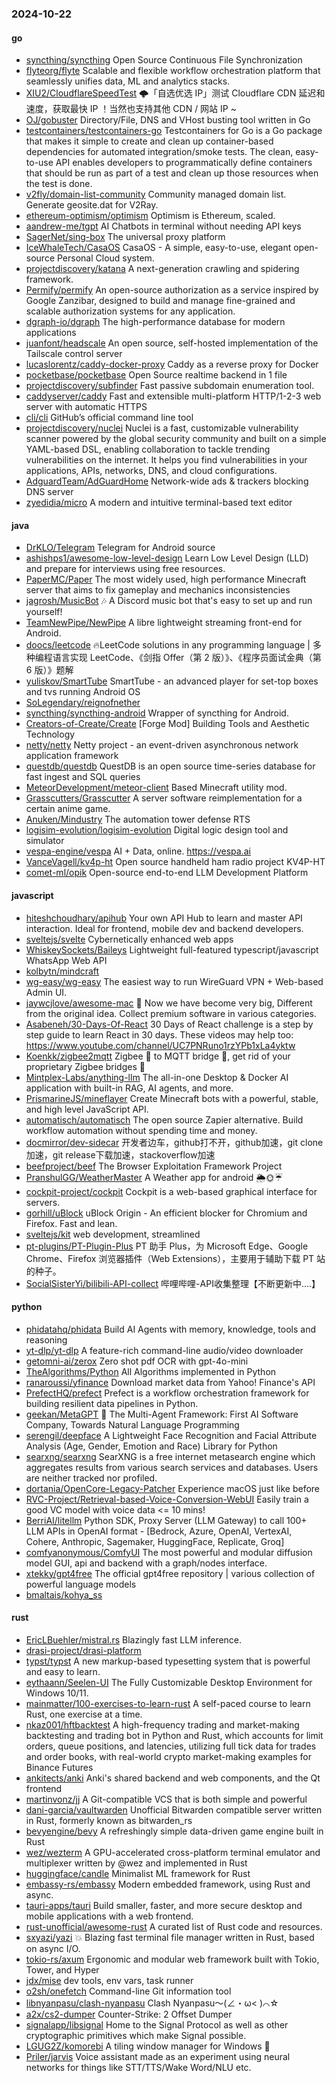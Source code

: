 ### 2024-10-22

#### go
* [syncthing/syncthing](https://github.com/syncthing/syncthing) Open Source Continuous File Synchronization
* [flyteorg/flyte](https://github.com/flyteorg/flyte) Scalable and flexible workflow orchestration platform that seamlessly unifies data, ML and analytics stacks.
* [XIU2/CloudflareSpeedTest](https://github.com/XIU2/CloudflareSpeedTest) 🌩「自选优选 IP」测试 Cloudflare CDN 延迟和速度，获取最快 IP ！当然也支持其他 CDN / 网站 IP ~
* [OJ/gobuster](https://github.com/OJ/gobuster) Directory/File, DNS and VHost busting tool written in Go
* [testcontainers/testcontainers-go](https://github.com/testcontainers/testcontainers-go) Testcontainers for Go is a Go package that makes it simple to create and clean up container-based dependencies for automated integration/smoke tests. The clean, easy-to-use API enables developers to programmatically define containers that should be run as part of a test and clean up those resources when the test is done.
* [v2fly/domain-list-community](https://github.com/v2fly/domain-list-community) Community managed domain list. Generate geosite.dat for V2Ray.
* [ethereum-optimism/optimism](https://github.com/ethereum-optimism/optimism) Optimism is Ethereum, scaled.
* [aandrew-me/tgpt](https://github.com/aandrew-me/tgpt) AI Chatbots in terminal without needing API keys
* [SagerNet/sing-box](https://github.com/SagerNet/sing-box) The universal proxy platform
* [IceWhaleTech/CasaOS](https://github.com/IceWhaleTech/CasaOS) CasaOS - A simple, easy-to-use, elegant open-source Personal Cloud system.
* [projectdiscovery/katana](https://github.com/projectdiscovery/katana) A next-generation crawling and spidering framework.
* [Permify/permify](https://github.com/Permify/permify) An open-source authorization as a service inspired by Google Zanzibar, designed to build and manage fine-grained and scalable authorization systems for any application.
* [dgraph-io/dgraph](https://github.com/dgraph-io/dgraph) The high-performance database for modern applications
* [juanfont/headscale](https://github.com/juanfont/headscale) An open source, self-hosted implementation of the Tailscale control server
* [lucaslorentz/caddy-docker-proxy](https://github.com/lucaslorentz/caddy-docker-proxy) Caddy as a reverse proxy for Docker
* [pocketbase/pocketbase](https://github.com/pocketbase/pocketbase) Open Source realtime backend in 1 file
* [projectdiscovery/subfinder](https://github.com/projectdiscovery/subfinder) Fast passive subdomain enumeration tool.
* [caddyserver/caddy](https://github.com/caddyserver/caddy) Fast and extensible multi-platform HTTP/1-2-3 web server with automatic HTTPS
* [cli/cli](https://github.com/cli/cli) GitHub’s official command line tool
* [projectdiscovery/nuclei](https://github.com/projectdiscovery/nuclei) Nuclei is a fast, customizable vulnerability scanner powered by the global security community and built on a simple YAML-based DSL, enabling collaboration to tackle trending vulnerabilities on the internet. It helps you find vulnerabilities in your applications, APIs, networks, DNS, and cloud configurations.
* [AdguardTeam/AdGuardHome](https://github.com/AdguardTeam/AdGuardHome) Network-wide ads & trackers blocking DNS server
* [zyedidia/micro](https://github.com/zyedidia/micro) A modern and intuitive terminal-based text editor

#### java
* [DrKLO/Telegram](https://github.com/DrKLO/Telegram) Telegram for Android source
* [ashishps1/awesome-low-level-design](https://github.com/ashishps1/awesome-low-level-design) Learn Low Level Design (LLD) and prepare for interviews using free resources.
* [PaperMC/Paper](https://github.com/PaperMC/Paper) The most widely used, high performance Minecraft server that aims to fix gameplay and mechanics inconsistencies
* [jagrosh/MusicBot](https://github.com/jagrosh/MusicBot) 🎶 A Discord music bot that's easy to set up and run yourself!
* [TeamNewPipe/NewPipe](https://github.com/TeamNewPipe/NewPipe) A libre lightweight streaming front-end for Android.
* [doocs/leetcode](https://github.com/doocs/leetcode) 🔥LeetCode solutions in any programming language | 多种编程语言实现 LeetCode、《剑指 Offer（第 2 版）》、《程序员面试金典（第 6 版）》题解
* [yuliskov/SmartTube](https://github.com/yuliskov/SmartTube) SmartTube - an advanced player for set-top boxes and tvs running Android OS
* [SoLegendary/reignofnether](https://github.com/SoLegendary/reignofnether)
* [syncthing/syncthing-android](https://github.com/syncthing/syncthing-android) Wrapper of syncthing for Android.
* [Creators-of-Create/Create](https://github.com/Creators-of-Create/Create) [Forge Mod] Building Tools and Aesthetic Technology
* [netty/netty](https://github.com/netty/netty) Netty project - an event-driven asynchronous network application framework
* [questdb/questdb](https://github.com/questdb/questdb) QuestDB is an open source time-series database for fast ingest and SQL queries
* [MeteorDevelopment/meteor-client](https://github.com/MeteorDevelopment/meteor-client) Based Minecraft utility mod.
* [Grasscutters/Grasscutter](https://github.com/Grasscutters/Grasscutter) A server software reimplementation for a certain anime game.
* [Anuken/Mindustry](https://github.com/Anuken/Mindustry) The automation tower defense RTS
* [logisim-evolution/logisim-evolution](https://github.com/logisim-evolution/logisim-evolution) Digital logic design tool and simulator
* [vespa-engine/vespa](https://github.com/vespa-engine/vespa) AI + Data, online. https://vespa.ai
* [VanceVagell/kv4p-ht](https://github.com/VanceVagell/kv4p-ht) Open source handheld ham radio project KV4P-HT
* [comet-ml/opik](https://github.com/comet-ml/opik) Open-source end-to-end LLM Development Platform

#### javascript
* [hiteshchoudhary/apihub](https://github.com/hiteshchoudhary/apihub) Your own API Hub to learn and master API interaction. Ideal for frontend, mobile dev and backend developers.
* [sveltejs/svelte](https://github.com/sveltejs/svelte) Cybernetically enhanced web apps
* [WhiskeySockets/Baileys](https://github.com/WhiskeySockets/Baileys) Lightweight full-featured typescript/javascript WhatsApp Web API
* [kolbytn/mindcraft](https://github.com/kolbytn/mindcraft)
* [wg-easy/wg-easy](https://github.com/wg-easy/wg-easy) The easiest way to run WireGuard VPN + Web-based Admin UI.
* [jaywcjlove/awesome-mac](https://github.com/jaywcjlove/awesome-mac)  Now we have become very big, Different from the original idea. Collect premium software in various categories.
* [Asabeneh/30-Days-Of-React](https://github.com/Asabeneh/30-Days-Of-React) 30 Days of React challenge is a step by step guide to learn React in 30 days. These videos may help too: https://www.youtube.com/channel/UC7PNRuno1rzYPb1xLa4yktw
* [Koenkk/zigbee2mqtt](https://github.com/Koenkk/zigbee2mqtt) Zigbee 🐝 to MQTT bridge 🌉, get rid of your proprietary Zigbee bridges 🔨
* [Mintplex-Labs/anything-llm](https://github.com/Mintplex-Labs/anything-llm) The all-in-one Desktop & Docker AI application with built-in RAG, AI agents, and more.
* [PrismarineJS/mineflayer](https://github.com/PrismarineJS/mineflayer) Create Minecraft bots with a powerful, stable, and high level JavaScript API.
* [automatisch/automatisch](https://github.com/automatisch/automatisch) The open source Zapier alternative. Build workflow automation without spending time and money.
* [docmirror/dev-sidecar](https://github.com/docmirror/dev-sidecar) 开发者边车，github打不开，github加速，git clone加速，git release下载加速，stackoverflow加速
* [beefproject/beef](https://github.com/beefproject/beef) The Browser Exploitation Framework Project
* [PranshulGG/WeatherMaster](https://github.com/PranshulGG/WeatherMaster) A Weather app for android 🌦🌞☔
* [cockpit-project/cockpit](https://github.com/cockpit-project/cockpit) Cockpit is a web-based graphical interface for servers.
* [gorhill/uBlock](https://github.com/gorhill/uBlock) uBlock Origin - An efficient blocker for Chromium and Firefox. Fast and lean.
* [sveltejs/kit](https://github.com/sveltejs/kit) web development, streamlined
* [pt-plugins/PT-Plugin-Plus](https://github.com/pt-plugins/PT-Plugin-Plus) PT 助手 Plus，为 Microsoft Edge、Google Chrome、Firefox 浏览器插件（Web Extensions），主要用于辅助下载 PT 站的种子。
* [SocialSisterYi/bilibili-API-collect](https://github.com/SocialSisterYi/bilibili-API-collect) 哔哩哔哩-API收集整理【不断更新中....】

#### python
* [phidatahq/phidata](https://github.com/phidatahq/phidata) Build AI Agents with memory, knowledge, tools and reasoning
* [yt-dlp/yt-dlp](https://github.com/yt-dlp/yt-dlp) A feature-rich command-line audio/video downloader
* [getomni-ai/zerox](https://github.com/getomni-ai/zerox) Zero shot pdf OCR with gpt-4o-mini
* [TheAlgorithms/Python](https://github.com/TheAlgorithms/Python) All Algorithms implemented in Python
* [ranaroussi/yfinance](https://github.com/ranaroussi/yfinance) Download market data from Yahoo! Finance's API
* [PrefectHQ/prefect](https://github.com/PrefectHQ/prefect) Prefect is a workflow orchestration framework for building resilient data pipelines in Python.
* [geekan/MetaGPT](https://github.com/geekan/MetaGPT) 🌟 The Multi-Agent Framework: First AI Software Company, Towards Natural Language Programming
* [serengil/deepface](https://github.com/serengil/deepface) A Lightweight Face Recognition and Facial Attribute Analysis (Age, Gender, Emotion and Race) Library for Python
* [searxng/searxng](https://github.com/searxng/searxng) SearXNG is a free internet metasearch engine which aggregates results from various search services and databases. Users are neither tracked nor profiled.
* [dortania/OpenCore-Legacy-Patcher](https://github.com/dortania/OpenCore-Legacy-Patcher) Experience macOS just like before
* [RVC-Project/Retrieval-based-Voice-Conversion-WebUI](https://github.com/RVC-Project/Retrieval-based-Voice-Conversion-WebUI) Easily train a good VC model with voice data <= 10 mins!
* [BerriAI/litellm](https://github.com/BerriAI/litellm) Python SDK, Proxy Server (LLM Gateway) to call 100+ LLM APIs in OpenAI format - [Bedrock, Azure, OpenAI, VertexAI, Cohere, Anthropic, Sagemaker, HuggingFace, Replicate, Groq]
* [comfyanonymous/ComfyUI](https://github.com/comfyanonymous/ComfyUI) The most powerful and modular diffusion model GUI, api and backend with a graph/nodes interface.
* [xtekky/gpt4free](https://github.com/xtekky/gpt4free) The official gpt4free repository | various collection of powerful language models
* [bmaltais/kohya_ss](https://github.com/bmaltais/kohya_ss)

#### rust
* [EricLBuehler/mistral.rs](https://github.com/EricLBuehler/mistral.rs) Blazingly fast LLM inference.
* [drasi-project/drasi-platform](https://github.com/drasi-project/drasi-platform)
* [typst/typst](https://github.com/typst/typst) A new markup-based typesetting system that is powerful and easy to learn.
* [eythaann/Seelen-UI](https://github.com/eythaann/Seelen-UI) The Fully Customizable Desktop Environment for Windows 10/11.
* [mainmatter/100-exercises-to-learn-rust](https://github.com/mainmatter/100-exercises-to-learn-rust) A self-paced course to learn Rust, one exercise at a time.
* [nkaz001/hftbacktest](https://github.com/nkaz001/hftbacktest) A high-frequency trading and market-making backtesting and trading bot in Python and Rust, which accounts for limit orders, queue positions, and latencies, utilizing full tick data for trades and order books, with real-world crypto market-making examples for Binance Futures
* [ankitects/anki](https://github.com/ankitects/anki) Anki's shared backend and web components, and the Qt frontend
* [martinvonz/jj](https://github.com/martinvonz/jj) A Git-compatible VCS that is both simple and powerful
* [dani-garcia/vaultwarden](https://github.com/dani-garcia/vaultwarden) Unofficial Bitwarden compatible server written in Rust, formerly known as bitwarden_rs
* [bevyengine/bevy](https://github.com/bevyengine/bevy) A refreshingly simple data-driven game engine built in Rust
* [wez/wezterm](https://github.com/wez/wezterm) A GPU-accelerated cross-platform terminal emulator and multiplexer written by @wez and implemented in Rust
* [huggingface/candle](https://github.com/huggingface/candle) Minimalist ML framework for Rust
* [embassy-rs/embassy](https://github.com/embassy-rs/embassy) Modern embedded framework, using Rust and async.
* [tauri-apps/tauri](https://github.com/tauri-apps/tauri) Build smaller, faster, and more secure desktop and mobile applications with a web frontend.
* [rust-unofficial/awesome-rust](https://github.com/rust-unofficial/awesome-rust) A curated list of Rust code and resources.
* [sxyazi/yazi](https://github.com/sxyazi/yazi) 💥 Blazing fast terminal file manager written in Rust, based on async I/O.
* [tokio-rs/axum](https://github.com/tokio-rs/axum) Ergonomic and modular web framework built with Tokio, Tower, and Hyper
* [jdx/mise](https://github.com/jdx/mise) dev tools, env vars, task runner
* [o2sh/onefetch](https://github.com/o2sh/onefetch) Command-line Git information tool
* [libnyanpasu/clash-nyanpasu](https://github.com/libnyanpasu/clash-nyanpasu) Clash Nyanpasu～(∠・ω< )⌒☆​
* [a2x/cs2-dumper](https://github.com/a2x/cs2-dumper) Counter-Strike: 2 Offset Dumper
* [signalapp/libsignal](https://github.com/signalapp/libsignal) Home to the Signal Protocol as well as other cryptographic primitives which make Signal possible.
* [LGUG2Z/komorebi](https://github.com/LGUG2Z/komorebi) A tiling window manager for Windows 🍉
* [Priler/jarvis](https://github.com/Priler/jarvis) Voice assistant made as an experiment using neural networks for things like STT/TTS/Wake Word/NLU etc.
